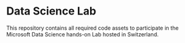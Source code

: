 # Data Science Lab
This repository contains all required code assets to participate in the Microsoft Data Science hands-on Lab hosted in Switzerland. 

